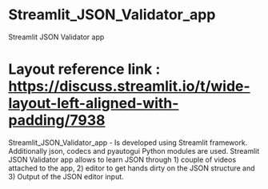 # Streamlit_JSON_Validator_app
Streamlit JSON Validator app

# Layout reference link : https://discuss.streamlit.io/t/wide-layout-left-aligned-with-padding/7938

Streamlit_JSON_Validator_app - Is developed using Streamlit framework. Additionally json, codecs and pyautogui Python modules are used. Streamlit JSON Validator app allows to learn 
JSON through 1) couple of videos attached to the app, 2) editor to get hands dirty on the JSON structure and 3) Output of the JSON editor input.

